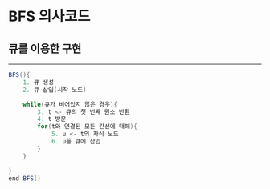 # BFS 의사코드

## 큐를 이용한 구현

---

```java
BFS(){
	1. 큐 생성
	2. 큐 삽입(시작 노드)

	while(큐가 비어있지 않은 경우){
		3. t <- 큐의 첫 번째 원소 반환
		4. t 방문
		for(t와 연결된 모든 간선에 대해){
			5. u <- t의 자식 노드
			6. u를 큐에 삽입
		}
	}

}
end BFS()
```